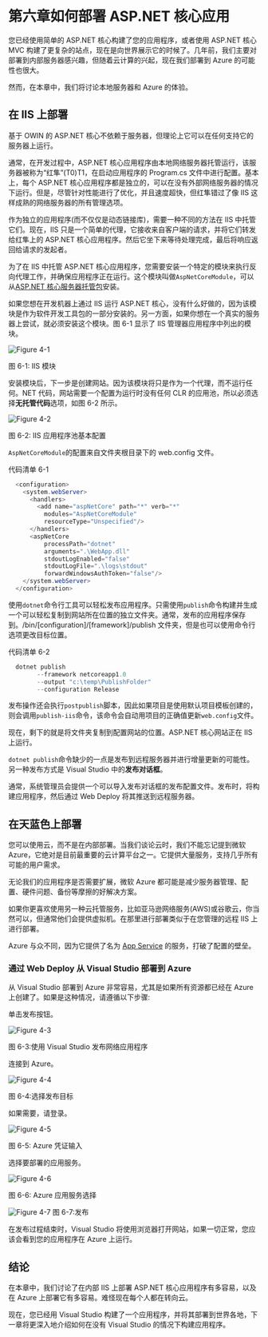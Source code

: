 # 第六章如何部署 ASP.NET 核心应用

您已经使用简单的 ASP.NET 核心构建了您的应用程序，或者使用 ASP.NET 核心 MVC 构建了更复杂的站点，现在是向世界展示它的时候了。几年前，我们主要对部署到内部服务器感兴趣，但随着云计算的兴起，现在我们部署到 Azure 的可能性也很大。

然而，在本章中，我们将讨论本地服务器和 Azure 的体验。

## 在 IIS 上部署

基于 OWIN 的 ASP.NET 核心不依赖于服务器，但理论上它可以在任何支持它的服务器上运行。

通常，在开发过程中，ASP.NET 核心应用程序由本地网络服务器托管运行，该服务器被称为“红隼”(T0)T1，在启动应用程序的 Program.cs 文件中进行配置。基本上，每个 ASP.NET 核心应用程序都是独立的，可以在没有外部网络服务器的情况下运行。但是，尽管针对性能进行了优化，并且速度超快，但红隼错过了像 IIS 这样成熟的网络服务器的所有管理选项。

作为独立的应用程序(而不仅仅是动态链接库)，需要一种不同的方法在 IIS 中托管它们。现在，IIS 只是一个简单的代理，它接收来自客户端的请求，并将它们转发给红隼上的 ASP.NET 核心应用程序。然后它坐下来等待处理完成，最后将响应返回给请求的发起者。

为了在 IIS 中托管 ASP.NET 核心应用程序，您需要安装一个特定的模块来执行反向代理工作，并确保应用程序正在运行。这个模块叫做`AspNetCoreModule`，可以从[ASP.NET 核心服务器托管包](https://aka.ms/dotnetcore_windowshosting_1_1_0)安装。

如果您想在开发机器上通过 IIS 运行 ASP.NET 核心，没有什么好做的，因为该模块是作为软件开发工具包的一部分安装的。另一方面，如果你想在一个真实的服务器上尝试，就必须安装这个模块。图 6-1 显示了 IIS 管理器应用程序中列出的模块。

![Figure 4-1](img/image034.png)

图 6-1: IIS 模块

安装模块后，下一步是创建网站。因为该模块将只是作为一个代理，而不运行任何。NET 代码，网站需要一个配置为运行时没有任何 CLR 的应用池，所以必须选择**无托管代码**选项，如图 6-2 所示。

![Figure 4-2](img/image035.png)

图 6-2: IIS 应用程序池基本配置

`AspNetCoreModule`的配置来自文件夹根目录下的 web.config 文件。

代码清单 6-1

```cs
  <configuration>
    <system.webServer>
      <handlers>
        <add name="aspNetCore" path="*" verb="*"
          modules="AspNetCoreModule"
          resourceType="Unspecified"/>
      </handlers>
      <aspNetCore
          processPath="dotnet"
          arguments=".\WebApp.dll"
          stdoutLogEnabled="false"
          stdoutLogFile=".\logs\stdout"
          forwardWindowsAuthToken="false"/>
    </system.webServer>
  </configuration>

```

使用`dotnet`命令行工具可以轻松发布应用程序。只需使用`publish`命令构建并生成一个可以轻松复制到网站所在位置的独立文件夹。通常，发布的应用程序保存到。/bin/[configuration]/[framework]/publish 文件夹，但是也可以使用命令行选项更改目标位置。

代码清单 6-2

```cs
  dotnet publish
        --framework netcoreapp1.0 
        --output "c:\temp\PublishFolder" 
        --configuration Release

```

发布操作还会执行`postpublish`脚本，因此如果项目是使用默认项目模板创建的，则会调用`publish-iis`命令，该命令会自动用项目的正确值更新`web.config`文件。

现在，剩下的就是将文件夹复制到配置网站的位置。ASP.NET 核心网站正在 IIS 上运行。

`dotnet publish`命令缺少的一点是发布到远程服务器并进行增量更新的可能性。另一种发布方式是 Visual Studio 中的**发布对话框**。

通常，系统管理员会提供一个可以导入发布对话框的发布配置文件。发布时，将构建应用程序，然后通过 Web Deploy 将其推送到远程服务器。

## 在天蓝色上部署

您可以使用云，而不是在内部部署。当我们谈论云时，我们不能忘记提到微软 Azure，它绝对是目前最重要的云计算平台之一。它提供大量服务，支持几乎所有可能的用户需求。

无论我们的应用程序是否需要扩展，微软 Azure 都可能是减少服务器管理、配置、硬件问题、备份等摩擦的好解决方案。

如果你更喜欢使用另一种云托管服务，比如亚马逊网络服务(AWS)或谷歌云，你当然可以，但通常他们会提供虚拟机。在那里进行部署类似于在您管理的远程 IIS 上进行部署。

Azure 与众不同，因为它提供了名为 [App Service](https://azure.microsoft.com/en-us/services/app-service/) 的服务，打破了配置的壁垒。

### 通过 Web Deploy 从 Visual Studio 部署到 Azure

从 Visual Studio 部署到 Azure 非常容易，尤其是如果所有资源都已经在 Azure 上创建了。如果是这种情况，请遵循以下步骤:

单击发布按钮。

![Figure 4-3](img/image036.png)

图 6-3:使用 Visual Studio 发布网络应用程序

连接到 Azure。

![Figure 4-4](img/image037.png)

图 6-4:选择发布目标

如果需要，请登录。

![Figure 4-5](img/image038.png)

图 6-5: Azure 凭证输入

选择要部署的应用服务。

![Figure 4-6](img/image039.png)

图 6-6: Azure 应用服务选择

![Figure 4-7](img/image040.png)
图 6-7:发布

在发布过程结束时，Visual Studio 将使用浏览器打开网站，如果一切正常，您应该会看到您的应用程序在 Azure 上运行。

## 结论

在本章中，我们讨论了在内部 IIS 上部署 ASP.NET 核心应用程序有多容易，以及在 Azure 上部署它有多容易。难怪现在每个人都在转向云。

现在，您已经用 Visual Studio 构建了一个应用程序，并将其部署到世界各地，下一章将更深入地介绍如何在没有 Visual Studio 的情况下构建应用程序。